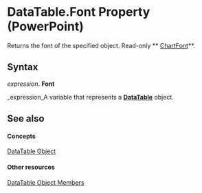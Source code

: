 
# DataTable.Font Property (PowerPoint)

Returns the font of the specified object. Read-only  ** [ChartFont](185dfaa0-4ed9-01d2-6584-b0838b50ef8c.md)**.


## Syntax

 _expression_. **Font**

 _expression_A variable that represents a  **[DataTable](eaa7cdda-e374-7d19-47a6-87e4458fc244.md)** object.


## See also


#### Concepts


 [DataTable Object](eaa7cdda-e374-7d19-47a6-87e4458fc244.md)
#### Other resources


 [DataTable Object Members](c1b37a05-3877-40b4-c179-6ce11d34745f.md)
